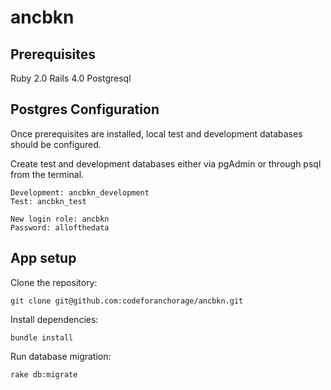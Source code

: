 ancbkn
======

Prerequisites
-------------

Ruby 2.0
Rails 4.0
Postgresql


Postgres Configuration
----------------------

Once prerequisites are installed, local test and development databases should be configured.

Create test and development databases either via pgAdmin or through psql from the terminal.

    Development: ancbkn_development
    Test: ancbkn_test

    New login role: ancbkn
    Password: allofthedata

App setup
---------

Clone the repository:

    git clone git@github.com:codeforanchorage/ancbkn.git

Install dependencies:

    bundle install

Run database migration:

    rake db:migrate
